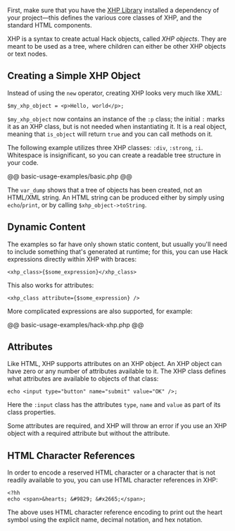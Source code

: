 First, make sure that you have the [XHP Library](some-basics.md#the-xhp-lib-library) installed a dependency of your project&mdash;this defines
the various core classes of XHP, and the standard HTML components.

XHP is a syntax to create actual Hack objects, called *XHP objects*. They are meant to be used as a tree, where children can either be
other XHP objects or text nodes.

## Creating a Simple XHP Object

Instead of using the `new` operator, creating XHP looks very much like XML:

```
$my_xhp_object = <p>Hello, world</p>;
```

`$my_xhp_object` now contains an instance of the `:p` class; the initial `:` marks it as an XHP class, but is not needed when instantiating
it. It is a real object, meaning that `is_object` will return `true` and you can call methods on it.

The following example utilizes three XHP classes: `:div`, `:strong`, `:i`. Whitespace is insignificant, so you can create a readable
tree structure in your code.

@@ basic-usage-examples/basic.php @@

The `var_dump` shows that a tree of objects has been created, not an HTML/XML string. An HTML string can be produced either by simply
using `echo`/`print`, or by calling `$xhp_object->toString`.

## Dynamic Content

The examples so far have only shown static content, but usually you'll need to include something that's generated at runtime; for this,
you can use Hack expressions directly within XHP with braces:

```
<xhp_class>{$some_expression}</xhp_class>
```

This also works for attributes:

```
<xhp_class attribute={$some_expression} />
```

More complicated expressions are also supported, for example:

@@ basic-usage-examples/hack-xhp.php @@

## Attributes

Like HTML, XHP supports attributes on an XHP object. An XHP object can have zero or any number of attributes available to it. The XHP
class defines what attributes are available to objects of that class:

```
echo <input type="button" name="submit" value="OK" />;
```

Here the `:input` class has the attributes `type`, `name` and `value` as part of its class properties.

Some attributes are required, and XHP will throw an error if you use an XHP object with a required attribute but without the attribute.

## HTML Character References

In order to encode a reserved HTML character or a character that is not readily available to you, you can use HTML character references in XHP:

```
<?hh
echo <span>&hearts; &#9829; &#x2665;</span>;
```

The above uses HTML character reference encoding to print out the heart symbol using the explicit name, decimal notation, and hex notation.
